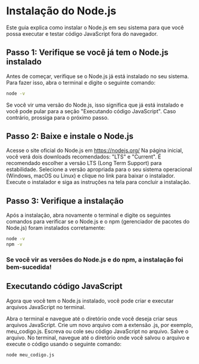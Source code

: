# Instalação do Node.js

Este guia explica como instalar o Node.js em seu sistema para que você possa executar e testar código JavaScript fora do navegador.

## Passo 1: Verifique se você já tem o Node.js instalado

Antes de começar, verifique se o Node.js já está instalado no seu sistema. Para fazer isso, abra o terminal e digite o seguinte comando:

```bash
node -v
```

Se você vir uma versão do Node.js, isso significa que já está instalado e você pode pular para a seção "Executando código JavaScript". Caso contrário, prossiga para o próximo passo.

## Passo 2: Baixe e instale o Node.js
Acesse o site oficial do Node.js em https://nodejs.org/
Na página inicial, você verá dois downloads recomendados: "LTS" e "Current". É recomendado escolher a versão LTS (Long Term Support) para estabilidade.
Selecione a versão apropriada para o seu sistema operacional (Windows, macOS ou Linux) e clique no link para baixar o instalador.
Execute o instalador e siga as instruções na tela para concluir a instalação.

## Passo 3: Verifique a instalação
Após a instalação, abra novamente o terminal e digite os seguintes comandos para verificar se o Node.js e o npm (gerenciador de pacotes do Node.js) foram instalados corretamente:

```bash
node -v
npm -v
```

### Se você vir as versões do Node.js e do npm, a instalação foi bem-sucedida!

## Executando código JavaScript
Agora que você tem o Node.js instalado, você pode criar e executar arquivos JavaScript no terminal.

Abra o terminal e navegue até o diretório onde você deseja criar seus arquivos JavaScript.
Crie um novo arquivo com a extensão .js, por exemplo, meu_codigo.js.
Escreva ou cole seu código JavaScript no arquivo.
Salve o arquivo.
No terminal, navegue até o diretório onde você salvou o arquivo e execute o código usando o seguinte comando:

``` bash
node meu_codigo.js
```

